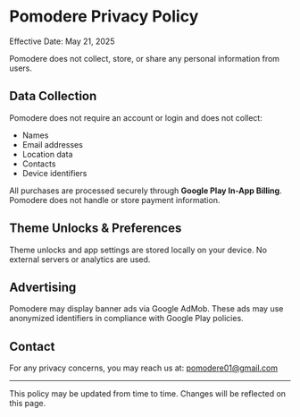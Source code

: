 # Pomodere Privacy Policy

Effective Date: May 21, 2025

Pomodere does not collect, store, or share any personal information from users.

## Data Collection
Pomodere does not require an account or login and does not collect:
- Names
- Email addresses
- Location data
- Contacts
- Device identifiers

All purchases are processed securely through **Google Play In-App Billing**. Pomodere does not handle or store payment information.

## Theme Unlocks & Preferences
Theme unlocks and app settings are stored locally on your device. No external servers or analytics are used.

## Advertising
Pomodere may display banner ads via Google AdMob. These ads may use anonymized identifiers in compliance with Google Play policies.

## Contact
For any privacy concerns, you may reach us at: pomodere01@gmail.com

---

This policy may be updated from time to time. Changes will be reflected on this page.
